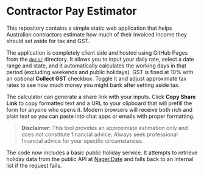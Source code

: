 # Contractor Pay Estimator

This repository contains a simple static web application that helps Australian contractors estimate how much of their invoiced income they should set aside for tax and GST.

The application is completely client side and hosted using GitHub Pages from the [`docs/`](docs/) directory.
It allows you to input your daily rate, select a date range and state, and it automatically calculates the working days in that period (excluding weekends and public holidays).
GST is fixed at 10% with an optional **Collect GST** checkbox. Toggle it and adjust approximate tax rates to see how much money you might bank after setting aside tax.

The calculator can generate a share link with your inputs. Click **Copy Share Link** to copy formatted text and a URL to your clipboard that will prefill the form for anyone who opens it. Modern browsers will receive both rich and plain text so you can paste into chat apps or emails with proper formatting.

> **Disclaimer**: This tool provides an approximate estimation only and does not constitute financial advice. Always seek professional financial advice for your specific circumstances.

The code now includes a basic public holiday service. It attempts to retrieve holiday data from the public API at [Nager.Date](https://date.nager.at) and falls back to an internal list if the request fails.
